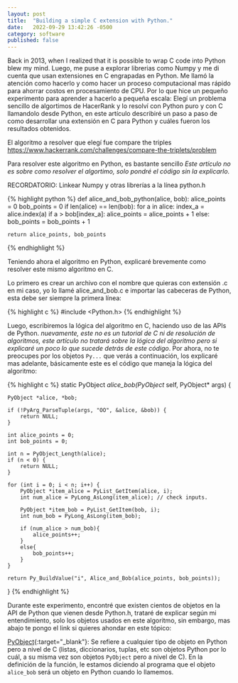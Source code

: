 ```yaml
---
layout: post
title:  "Building a simple C extension with Python."
date:   2022-09-29 13:42:26 -0500
category: software
published: false
---
```


Back in 2013, when I realized that it is possible to wrap C code into Python blew my mind. Luego, me puse a explorar librerias como Numpy y me di cuenta que usan extensiones en C engrapadas en Python. Me llamó la atención como hacerlo y como hacer un proceso computacional mas rápido para ahorrar costos en procesamiento de CPU. Por lo que hice un pequeño experimento para aprender a hacerlo a pequeña escala: Elegí un problema sencillo de algortimos de HacerRank y lo resolví con Python puro y con C llamandolo desde Python, en este artículo describiré un paso a paso de como desarrollar una extensión en C para Python y cuáles fueron los resultados obtenidos.

El algoritmo a resolver que elegí fue compare the triples https://www.hackerrank.com/challenges/compare-the-triplets/problem

Para resolver este algoritmo en Python, es bastante sencillo _Este artículo no es sobre como resolver el algortimo, solo pondré el código sin la explicarlo._

RECORDATORIO: Linkear Numpy y otras librerías a la línea python.h

{% highlight python %}
def alice_and_bob_python(alice, bob):
    alice_points = 0
    bob_points = 0
    if len(alice) == len(bob):
        for a in alice:
          index_a = alice.index(a)
          if a > bob[index_a]:
            alice_points = alice_points + 1
          else:
            bob_points = bob_points + 1

    return alice_points, bob_points
{% endhighlight %}

Teniendo ahora el algoritmo en Python, explicaré brevemente como resolver este mismo algoritmo en C.

Lo primero es crear un archivo con el nombre que quieras con extensión .c en mi caso, yo lo llamé alice_and_bob.c e importar las cabeceras de Python, esta debe ser siempre la primera línea:

{% highlight c %}
#include <Python.h>
{% endhighlight %}

Luego, escribiremos la lógica del algoritmo en C, haciendo uso de las APIs de Python. _nuevamente, este no es un tutorial de C ni de resolución de algoritmos, este artículo no tratará sobre la lógica del algoritmo pero si explicaré un poco lo que sucede detrás de este código_. Por ahora, no te preocupes por los objetos `Py...` que verás a continuación, los explicaré mas adelante, básicamente este es el código que maneja la lógica del algoritmo:

{% highlight c %}
static PyObject *alice_bob(PyObject* self, PyObject* args)
{

    PyObject *alice, *bob;

    if (!PyArg_ParseTuple(args, "OO", &alice, &bob)) {
        return NULL;
    }

    int alice_points = 0;
    int bob_points = 0;

    int n = PyObject_Length(alice);
    if (n < 0) {
        return NULL;
    }

    for (int i = 0; i < n; i++) {
        PyObject *item_alice = PyList_GetItem(alice, i);
        int num_alice = PyLong_AsLong(item_alice); // check inputs.

        PyObject *item_bob = PyList_GetItem(bob, i);
        int num_bob = PyLong_AsLong(item_bob);

        if (num_alice > num_bob){
            alice_points++;
        }
        else{
            bob_points++;
        }
    }

    return Py_BuildValue("i", Alice_and_Bob(alice_points, bob_points));
}
{% endhighlight %}

Durante este experimento, encontré que existen cientos de objetos en la API de Python que vienen desde Python.h, trataré de explicar según mi entendimiento, solo los objetos usados en este algoritmo, sin embargo, mas abajo te pongo el link si quieres ahondar en este tópico:

[PyObject](https://docs.python.org/3/c-api/structures.html#c.PyObject){:target="_blank"}: Se refiere a cualquier tipo de objeto en Python pero a nivel de C (listas, diccionarios, tuplas, etc son objetos Python por lo cuál, a su misma vez son objetos `PyObject` pero a nivel de C). En la definición de la función, le estamos diciendo al programa que el objeto `alice_bob` será un objeto en Python cuando lo llamemos.
